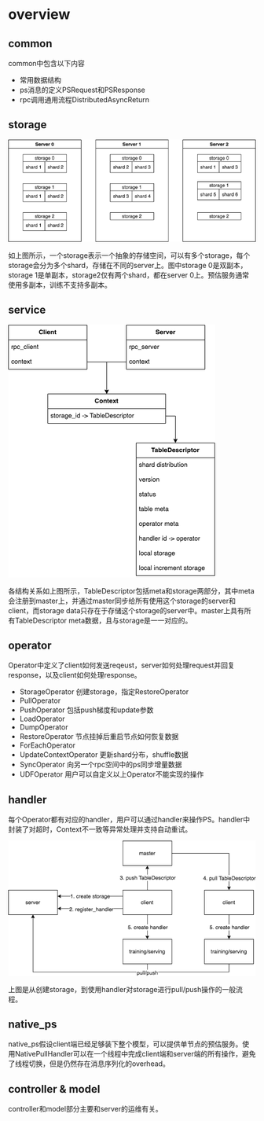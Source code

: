 # overview

## common

common中包含以下内容
* 常用数据结构
* ps消息的定义PSRequest和PSResponse
* rpc调用通用流程DistributedAsyncReturn

## storage

![avatar](documents/storage.drawio.png)

如上图所示，一个storage表示一个抽象的存储空间，可以有多个storage，每个storage会分为多个shard，存储在不同的server上。图中storage 0是双副本，storage 1是单副本，storage2仅有两个shard，都在server 0上。预估服务通常使用多副本，训练不支持多副本。

## service

![avatar](documents/service.drawio.png)

各结构关系如上图所示，TableDescriptor包括meta和storage两部分，其中meta会注册到master上，并通过master同步给所有使用这个storage的server和client，而storage data只存在于存储这个storage的server中。master上具有所有TableDescriptor meta数据，且与storage是一一对应的。

## operator

Operator中定义了client如何发送reqeust，server如何处理request并回复response，以及client如何处理response。

* StorageOperator 创建storage，指定RestoreOperator
* PullOperator 
* PushOperator 包括push梯度和update参数
* LoadOperator 
* DumpOperator
* RestoreOperator 节点挂掉后重启节点如何恢复数据
* ForEachOperator
* UpdateContextOperator 更新shard分布，shuffle数据
* SyncOperator 向另一个rpc空间中的ps同步增量数据
* UDFOperator 用户可以自定义以上Operator不能实现的操作

## handler

每个Operator都有对应的handler，用户可以通过handler来操作PS。handler中封装了对超时，Context不一致等异常处理并支持自动重试。

![avatar](documents/handler.drawio.png)

上图是从创建storage，到使用handler对storage进行pull/push操作的一般流程。

## native_ps

native_ps假设client端已经足够装下整个模型，可以提供单节点的预估服务。使用NativePullHandler可以在一个线程中完成client端和server端的所有操作，避免了线程切换，但是仍然存在消息序列化的overhead。

## controller & model

controller和model部分主要和server的运维有关。
